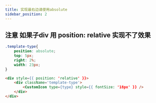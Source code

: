 ```yaml
---
title: 实现最右边请使用absolute
sidebar_position: 2
---
```


## 注意 如果子div 用 position: relative 实现不了效果
```css
.template-type{
	position: absolute;
	top: 5px;
	right: 2%;
	width: 23px;
}
```

```html
<div style={{ position: 'relative' }}>
	<div className='template-type'>
		<CustomIcon type={type} style={{ fontSize: '18px' }} />
	</div>
</div>
```
